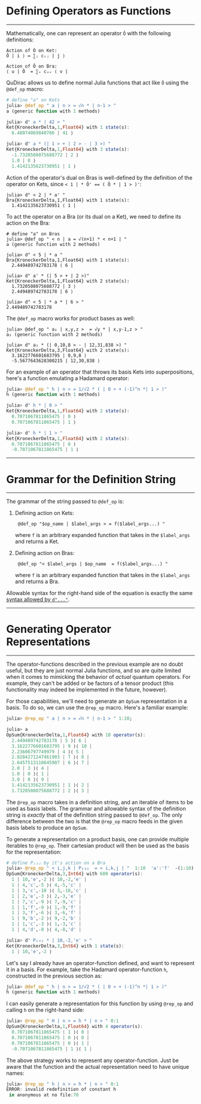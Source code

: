 # Defining Operators as Functions
---

Mathematically, one can represent an operator `Ô` with the following definitions:

```
Action of Ô on Ket:
Ô | i ⟩ = ∑ⱼ cᵢⱼ | j ⟩ 

Action of Ô on Bra:
⟨ u | Ô  = ∑ᵥ cᵤᵥ ⟨ v |
```

QuDirac allows us to define normal Julia functions that act like `Ô` using 
the `@def_op` macro:

```julia
# define "a" on Kets
julia> @def_op " a | n > = √n * | n-1 > "
a (generic function with 1 methods)

julia> d" a * | 42 > "
Ket{KroneckerDelta,1,Float64} with 1 state(s):
  6.48074069840786 | 41 ⟩

julia> d" a * (| 1 > + | 2 > - | 3 >) "
Ket{KroneckerDelta,1,Float64} with 3 state(s):
  -1.7320508075688772 | 2 ⟩
  1.0 | 0 ⟩
  1.4142135623730951 | 1 ⟩
```

Action of the operator's dual on Bras is well-defined by the definition of 
the operator on Kets, since ` < 1 | * Ô' == ( Ô * | 1 > )' `:

```
julia> d" < 2 | * a' "
Bra{KroneckerDelta,1,Float64} with 1 state(s):
  1.4142135623730951 ⟨ 1 |
```

To act the operator on a Bra (or its dual on a Ket), we need to define its action on the Bra:

```
# define "a" on Bras
julia> @def_op " < n | a = √(n+1) * < n+1 | "
a (generic function with 2 methods)

julia> d" < 5 | * a "
Bra{KroneckerDelta,1,Float64} with 1 state(s):
  2.449489742783178 ⟨ 6 |

julia> d" a' * (| 5 > + | 2 >)"
Ket{KroneckerDelta,1,Float64} with 2 state(s):
  1.7320508075688772 | 3 ⟩
  2.449489742783178 | 6 ⟩

julia> d" < 5 | * a * | 6 > "
2.449489742783178
```

The `@def_op` macro works for product bases as well:

```
julia> @def_op " a₂ | x,y,z >  = √y * | x,y-1,z > "
a₂ (generic function with 2 methods)

julia> d" a₂ * (| 0,10,8 > - | 12,31,838 >) "
Ket{KroneckerDelta,3,Float64} with 2 state(s):
  3.1622776601683795 | 0,9,8 ⟩
  -5.5677643628300215 | 12,30,838 ⟩
```

For an example of an operator that throws its basis Kets into superpositions, 
here's a function emulating a Hadamard operator:

```julia
julia> @def_op " h | n > = 1/√2 * ( | 0 > + (-1)^n *| 1 > )"
h (generic function with 1 methods)

julia> d" h * | 0 > "
Ket{KroneckerDelta,1,Float64} with 2 state(s):
  0.7071067811865475 | 0 ⟩
  0.7071067811865475 | 1 ⟩

julia> d" h * | 1 > "
Ket{KroneckerDelta,1,Float64} with 2 state(s):
  0.7071067811865475 | 0 ⟩
  -0.7071067811865475 | 1 ⟩
```

---
# Grammar for the Definition String
---

The grammar of the string passed to `@def_op` is:

1. Defining action on Kets:
  
        @def_op "$op_name | $label_args > = f($label_args...) "

      where `f` is an arbitrary expanded function that takes in the `$label_args` and
      returns a Ket.

2. Defining action on Bras:

        @def_op "< $label_args | $op_name  = f($label_args...) "
      
      where `f` is an arbitrary expanded function that takes in the `$label_args` and
      returns a Bra.

Allowable syntax for the right-hand side of the equation
is exactly the same [syntax allowed by `d"..."`](d_str.md).

---
# Generating Operator Representations
---

The operator-functions described in the previous example are no doubt useful, 
but they are just normal Julia functions, and so are quite limited when it comes 
to mimicking the behavior of *actual* quantum operators. For example, they can't 
be added or be factors of a tensor product (this functionality may indeed be implemented
in the future, however).

For those capabilities, we'll need to generate an `OpSum` representation in a basis. To do so, 
we can use the `@rep_op` macro. Here's a familiar example:

```julia
julia> @rep_op " a | n > = √n * | n-1 > " 1:10;

julia> a
OpSum{KroneckerDelta,1,Float64} with 10 operator(s):
  2.449489742783178 | 5 ⟩⟨ 6 |
  3.1622776601683795 | 9 ⟩⟨ 10 |
  2.23606797749979 | 4 ⟩⟨ 5 |
  2.8284271247461903 | 7 ⟩⟨ 8 |
  2.6457513110645907 | 6 ⟩⟨ 7 |
  2.0 | 3 ⟩⟨ 4 |
  1.0 | 0 ⟩⟨ 1 |
  3.0 | 8 ⟩⟨ 9 |
  1.4142135623730951 | 1 ⟩⟨ 2 |
  1.7320508075688772 | 2 ⟩⟨ 3 |
```

The `@rep_op` macro takes in a definition string, and an iterable of items to be used as basis labels.
The grammar and allowable syntax of the definition string is *exactly* that of the definition string passed 
to `@def_op`. The only difference between the two is that the `@rep_op` macro feeds in the given basis labels
to produce an `OpSum`.

To generate a representation on a product basis, one can provide multiple iterables to `@rep_op`.
Their cartesian product will then be used as the basis for the representation: 

```julia
# define P₁₃₂ by it's action on a Bra
julia> @rep_op " < i,j,k | P₁₃₂  = < i,k,j | "  1:10  'a':'f'  -(1:10)
OpSum{KroneckerDelta,3,Int64} with 600 operator(s):
  1 | 10,'e',-2 ⟩⟨ 10,-2,'e' |
  1 | 4,'c',-5 ⟩⟨ 4,-5,'c' |
  1 | 3,'c',-10 ⟩⟨ 3,-10,'c' |
  1 | 2,'e',-3 ⟩⟨ 2,-3,'e' |
  1 | 7,'c',-9 ⟩⟨ 7,-9,'c' |
  1 | 1,'f',-9 ⟩⟨ 1,-9,'f' |
  1 | 3,'f',-6 ⟩⟨ 3,-6,'f' |
  1 | 9,'b',-2 ⟩⟨ 9,-2,'b' |
  1 | 1,'c',-3 ⟩⟨ 1,-3,'c' |
  1 | 4,'d',-8 ⟩⟨ 4,-8,'d' |

julia> d" P₁₃₂ * | 10,-2,'e' > "
Ket{KroneckerDelta,3,Int64} with 1 state(s):
  1 | 10,'e',-2 ⟩
```

Let's say I already have an operator-function defined, and want
to represent it in a basis. For example, take the Hadamard operator-function 
`h`, constructed in the previous section as:

```julia
julia> @def_op " h | n > = 1/√2 * ( | 0 > + (-1)^n *| 1 > )"
h (generic function with 1 methods)
```

I can easily generate a representation for this function by using `@rep_op` and 
calling `h` on the right-hand side:

```julia
julia> @rep_op " H | n > = h * | n > " 0:1
OpSum{KroneckerDelta,1,Float64} with 4 operator(s):
  0.7071067811865475 | 1 ⟩⟨ 0 |
  0.7071067811865475 | 0 ⟩⟨ 0 |
  0.7071067811865475 | 0 ⟩⟨ 1 |
  -0.7071067811865475 | 1 ⟩⟨ 1 |
```

The above strategy works to represent any operator-function. Just be aware that
the function and the actual representation need to have unique names:

```julia
julia> @rep_op " h | n > = h * | n > " 0:1
ERROR: invalid redefinition of constant h
 in anonymous at no file:70
```
